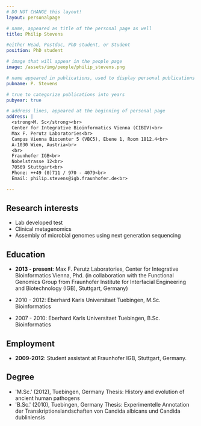```yaml
---
# DO NOT CHANGE this layout!
layout: personalpage

# name, appeared as title of the personal page as well
title: Philip Stevens

#either Head, Postdoc, PhD student, or Student
position: PhD student

# image that will appear in the people page
image: /assets/img/people/philip_stevens.png

# name appeared in publications, used to display personal publications
pubname: P. Stevens

# true to categorize publications into years
pubyear: true

# address lines, appeared at the beginning of personal page
address: |
  <strong>M. Sc</strong><br>
  Center for Integrative Bioinformatics Vienna (CIBIV)<br>
  Max F. Perutz Laboratories<br>
  Campus Vienna Biocenter 5 (VBC5), Ebene 1, Room 1812.4<br>
  A-1030 Wien, Austria<br>
  <br>
  Fraunhofer IGB<br>
  Nobelstrasse 12<br>
  70569 Stuttgart<br>
  Phone: ++49 (0)711 / 970 - 4079<br>
  Email: philip.stevens@igb.fraunhofer.de<br>

---
```


Research interests
------------------

* Lab developed test
* Clinical metagenomics
* Assembly of microbial genomes using next generation sequencing

Education
---------

* __2013 - present__: Max F. Perutz Laboratories, Center for Integrative Bioinformatics Vienna, Phd. (in collaboration with the Functional Genomics Group from Fraunhofer Institute for Interfacial Engineering and Biotechnology (IGB), Stuttgart, Germany) 

* 2010 - 2012: Eberhard Karls Universitaet Tuebingen, M.Sc. Bioinformatics
* 2007 - 2010: Eberhard Karls Universitaet Tuebingen, B.Sc. Bioinformatics 


Employment
----------

* __2009-2012__: Student assistant at Fraunhofer IGB, Stuttgart, Germany.


Degree
-------

* 'M.Sc.' (2012), Tuebingen, Germany
  Thesis: History and evolution of ancient human pathogens
* 'B.Sc.' (2010), Tuebingen, Germany
    Thesis: Experimentelle Annotation der Transkriptionslandschaften von Candida albicans und Candida dubliniensis 
 
